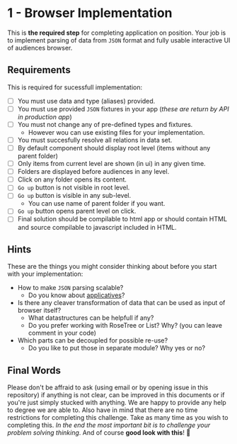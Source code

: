 # 1 - Browser Implementation

This is **the required step** for completing application on position.
Your job is to implement parsing of data from `JSON` format and fully usable interactive UI of audiences browser.

## Requirements

This is required for sucessfull implementation:

- [ ] You must use data and type (aliases) provided.
- [ ] You must use provided `JSON` fixtures in your app (*these are return by API in production app*)
- [ ] You must not change any of pre-defined types and fixtures.
    - However wou can use existing files for your implementation.
- [ ] You must succesfully resolve all relations in data set.
- [ ] By default component should display root level (items without any parent folder)
- [ ] Only items from current level are shown (in ui) in any given time.
- [ ] Folders are displayed before audiences in any level.
- [ ] Click on any folder opens its content.
- [ ] `Go up` button is not visible in root level.
- [ ] `Go up` button is visible in any sub-level.
    - You can use name of parent folder if you want.
- [ ] `Go up` button opens parent level on click.
- [ ] Final solution should be compilable to html app or should contain HTML and source compilable to javascript included in HTML.

## Hints

These are the things you might consider thinking about before you start with your implementation:

- How to make `JSON` parsing scalable?
    - Do you know about [applicatives](https://toast.al/posts/2016-08-12-elm-applicatives-and-json-decoders.html)?
- Is there any cleaver transformation of data that can be used as input of browser itself?
    - What datastructures can be helpfull if any?
    - Do you prefer working with RoseTree or List? Why? (you can leave comment in your code)
- Which parts can be decoupled for possible re-use?
    - Do you like to put those in separate module? Why yes or no?

## Final Words

Please don't be affraid to ask (using email or by opening issue in this repository) if anything is not clear,
can be improved in this documents or if you're just simply stucked with anything.
We are happy to provide any help to degree we are able to. Also have in mind that there are no time restrictions for completing this challenge.
Take as many time as you wish to completing this. *In the end the most important bit is to challenge your problem solving thinking*.
And of course **good look with this**! :rocket:
